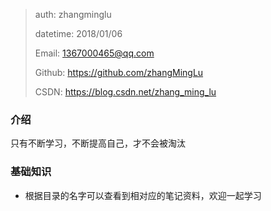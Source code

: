 

>   auth: zhangminglu
>
>   datetime: 2018/01/06 
>
>   Email: 1367000465@qq.com
>
>   Github: https://github.com/zhangMingLu
>
>   CSDN: https://blog.csdn.net/zhang_ming_lu



###  介绍


只有不断学习，不断提高自己，才不会被淘汰



### 基础知识

- 根据目录的名字可以查看到相对应的笔记资料，欢迎一起学习

